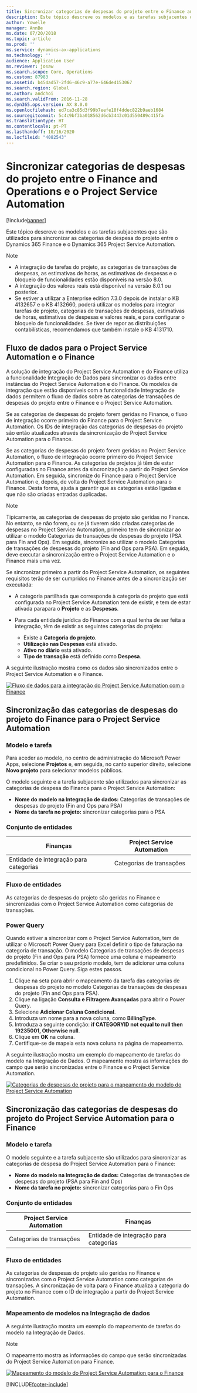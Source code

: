 ```yaml
---
title: Sincronizar categorias de despesas do projeto entre o Finance and Operations e o Project Service Automation
description: Este tópico descreve os modelos e as tarefas subjacentes que são utilizados para sincronizar as categorias de despesa do projeto entre o Microsoft Dynamics 365 Finance e o Dynamics 365 Project Service Automation.
author: Yowelle
manager: AnnBe
ms.date: 07/20/2018
ms.topic: article
ms.prod: ''
ms.service: dynamics-ax-applications
ms.technology: ''
audience: Application User
ms.reviewer: josaw
ms.search.scope: Core, Operations
ms.custom: 87983
ms.assetid: b454ad57-2fd6-46c9-a77e-646de4153067
ms.search.region: Global
ms.author: andchoi
ms.search.validFrom: 2016-11-28
ms.dyn365.ops.version: AX 8.0.0
ms.openlocfilehash: ed7ca3c85d3f99b7eefe10f4ddec822b9aeb1684
ms.sourcegitcommit: 5c4c9bf3ba018562d6cb3443c01d550489c415fa
ms.translationtype: HT
ms.contentlocale: pt-PT
ms.lasthandoff: 10/16/2020
ms.locfileid: "4082543"
---
```

# <a name="synchronize-project-expense-categories-between-finance-and-operations-and-project-service-automation"></a>Sincronizar categorias de despesas do projeto entre o Finance and Operations e o Project Service Automation

[!include[banner](../includes/banner.md)]

Este tópico descreve os modelos e as tarefas subjacentes que são utilizados para sincronizar as categorias de despesa do projeto entre o Dynamics 365 Finance e o Dynamics 365 Project Service Automation.

> [!NOTE]
> - A integração de tarefas do projeto, as categorias de transações de despesas, as estimativas de horas, as estimativas de despesas e o bloqueio de funcionalidades estão disponíveis na versão 8.0.
> - A integração dos valores reais está disponível na versão 8.0.1 ou posterior.
> - Se estiver a utilizar a Enterprise edition 7.3.0 depois de instalar o KB 4132657 e o KB 4132660, poderá utilizar os modelos para integrar tarefas de projeto, categorias de transações de despesas, estimativas de horas, estimativas de despesas e valores reais, e para configurar o bloqueio de funcionalidades. Se tiver de repor as distribuições contabilísticas, recomendamos que também instale o KB 4131710.

## <a name="data-flow-for-project-service-automation-and-finance"></a>Fluxo de dados para o Project Service Automation e o Finance

A solução de integração do Project Service Automation e do Finance utiliza a funcionalidade Integração de Dados para sincronizar os dados entre instâncias do Project Service Automation e do Finance. Os modelos de integração que estão disponíveis com a funcionalidade Integração de dados permitem o fluxo de dados sobre as categorias de transações de despesas do projeto entre o Finance e o Project Service Automation.

Se as categorias de despesas do projeto forem geridas no Finance, o fluxo de integração ocorre primeiro do Finance para o Project Service Automation. Os IDs de integração das categorias de despesas do projeto são então atualizados através da sincronização do Project Service Automation para o Finance.

Se as categorias de despesas do projeto forem geridas no Project Service Automation, o fluxo de integração ocorre primeiro do Project Service Automation para o Finance. As categorias de projetos já têm de estar configuradas no Finance antes da sincronização a partir do Project Service Automation. Em seguida, sincronize do Finance para o Project Service Automation e, depois, de volta do Project Service Automation para o Finance. Desta forma, ajuda a garantir que as categorias estão ligadas e que não são criadas entradas duplicadas.

> [!NOTE]
> Tipicamente, as categorias de despesas do projeto são geridas no Finance. No entanto, se não forem, ou se já tiverem sido criadas categorias de despesas no Project Service Automation, primeiro tem de sincronizar ao utilizar o modelo Categorias de transações de despesas do projeto (PSA para Fin and Ops). Em seguida, sincronize ao utilizar o modelo Categorias de transações de despesas do projeto (Fin and Ops para PSA). Em seguida, deve executar a sincronização entre o Project Service Automation e o Finance mais uma vez.
>
> Se sincronizar primeiro a partir do Project Service Automation, os seguintes requisitos terão de ser cumpridos no Finance antes de a sincronização ser executada:
>
> - A categoria partilhada que corresponde à categoria do projeto que está configurada no Project Service Automation tem de existir, e tem de estar ativada parapara o **Projeto** e as **Despesas**.
> - Para cada entidade jurídica do Finance com a qual tenha de ser feita a integração, têm de existir as seguintes categorias do projeto:
>
>     - Existe a **Categoria do projeto**. 
>     - **Utilização nas Despesas** está ativado.
>     - **Ativo no diário** está ativado.
>     - **Tipo de transação** está definido como **Despesa**.

A seguinte ilustração mostra como os dados são sincronizados entre o Project Service Automation e o Finance.

[![Fluxo de dados para a integração do Project Service Automation com o Finance](./media/ProjectExpenseCategoriesFlow.png)](./media/ProjectExpenseCategoriesFlow.png)

## <a name="project-expense-category-synchronization-from-finance-to-project-service-automation"></a>Sincronização das categorias de despesas do projeto do Finance para o Project Service Automation

### <a name="template-and-task"></a>Modelo e tarefa

Para aceder ao modelo, no centro de administração do Microsoft Power Apps, selecione **Projetos** e, em seguida, no canto superior direito, selecione **Novo projeto** para selecionar modelos públicos.

O modelo seguinte e a tarefa subjacente são utilizados para sincronizar as categorias de despesa do Finance para o Project Service Automation:

- **Nome do modelo na Integração de dados:** Categorias de transações de despesas do projeto (Fin and Ops para PSA)
- **Nome da tarefa no projeto:** sincronizar categorias para o PSA

### <a name="entity-set"></a>Conjunto de entidades

| Finanças                           | Project Service Automation |
|-----------------------------------|----------------------------|
| Entidade de integração para categorias | Categorias de transações     |

### <a name="entity-flow"></a>Fluxo de entidades

As categorias de despesas do projeto são geridas no Finance e sincronizadas com o Project Service Automation como categorias de transações.

### <a name="power-query"></a>Power Query

Quando estiver a sincronizar com o Project Service Automation, tem de utilizar o Microsoft Power Query para Excel definir o tipo de faturação na categoria de transação. O modelo Categorias de transações de despesas do projeto (Fin and Ops para PSA) fornece uma coluna e mapeamento predefinidos. Se criar o seu próprio modelo, tem de adicionar uma coluna condicional no Power Query. Siga estes passos.

1. Clique na seta para abrir o mapeamento da tarefa das categorias de despesas do projeto no modelo Categorias de transações de despesas do projeto (Fin and Ops para PSA).
2. Clique na ligação **Consulta e Filtragem Avançadas** para abrir o Power Query.
2. Selecione **Adicionar Coluna Condicional**.
3. Introduza um nome para a nova coluna, como **BillingType**.
4. Introduza a seguinte condição: **if CATEGORYID not equal to null then 19235001, Otherwise null**.
5. Clique em **OK** na coluna.
6. Certifique-se de mapeia esta nova coluna na página de mapeamento.

A seguinte ilustração mostra um exemplo do mapeamento de tarefas do modelo na Integração de Dados. O mapeamento mostra as informações do campo que serão sincronizadas entre o Finance e o Project Service Automation.

[![Categorias de despesas de projeto para o mapeamento do modelo do Project Service Automation](./media/ProjectExpenseCategoriesToPSAMapping.jpg)](./media/ProjectExpenseCategoriesToPSAMapping.jpg)

## <a name="project-expense-category-synchronization-from-project-service-automation-to-finance"></a>Sincronização das categorias de despesas do projeto do Project Service Automation para o Finance

### <a name="template-and-task"></a>Modelo e tarefa

O modelo seguinte e a tarefa subjacente são utilizados para sincronizar as categorias de despesa do Project Service Automation para o Finance:

- **Nome do modelo na Integração de dados:** Categorias de transações de despesas do projeto (PSA para Fin and Ops)
- **Nome da tarefa no projeto:** sincronizar categorias para o Fin Ops

### <a name="entity-set"></a>Conjunto de entidades

| Project Service Automation | Finanças                           |
|----------------------------|-----------------------------------|
| Categorias de transações     | Entidade de integração para categorias |

### <a name="entity-flow"></a>Fluxo de entidades

As categorias de despesas do projeto são geridas no Finance e sincronizadas com o Project Service Automation como categorias de transações. A sincronização de volta para o Finance atualiza a categoria do projeto no Finance com o ID de integração a partir do Project Service Automation.

### <a name="template-mapping-in-data-integration"></a>Mapeamento de modelos na Integração de dados

A seguinte ilustração mostra um exemplo do mapeamento de tarefas do modelo na Integração de Dados.

> [!NOTE]
> O mapeamento mostra as informações do campo que serão sincronizadas do Project Service Automation para Finance.

[![Mapeamento do modelo do Project Service Automation para o Finance](./media/ProjectExpenseCategoriesToFinOpsMapping.jpg)](./media/ProjectExpenseCategoriesToFinOpsMapping.jpg)


[!INCLUDE[footer-include](../includes/footer-banner.md)]